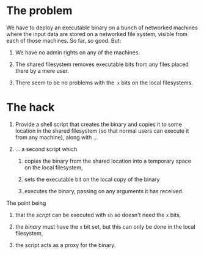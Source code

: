 # The problem

We have to deploy an executable binary on a bunch of networked machines where
the input data are stored on a networked file system, visible from each of those
machines. So far, so good. But:

1. We have no admin rights on any of the machines.

2. The shared filesystem removes executable bits from any files placed there by
   a mere user.

3. There seem to be no problems with the` x` bits on the local filesystems.

# The hack

1. Provide a shell script that creates the binary and copies it to some location
   in the shared filesystem (so that normal users can execute it from any
   machine), along with ...

2. ... a second script which

   1. copies the binary from the shared location into a temporary space on the local filesystem,

   2. sets the executable bit on the local copy of the binary

   3. executes the binary, passing on any arguments it has received.

The point being

1. that the *script* can be executed with `sh` so doesn't need the `x` bits,

2. the *binary* must have the `x` bit set, but this can only be done in the local filesystem,

3. the script acts as a proxy for the binary.
